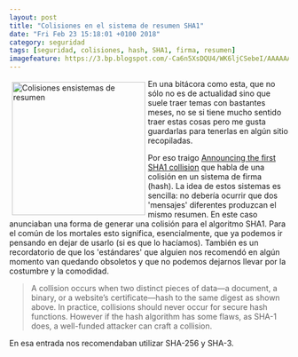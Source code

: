 ```yaml
---
layout: post
title: "Colisiones en el sistema de resumen SHA1"
date: "Fri Feb 23 15:18:01 +0100 2018"
category: seguridad
tags: [seguridad, colisiones, hash, SHA1, firma, resumen]
imagefeature: https://3.bp.blogspot.com/-Ca6n5XsDQU4/WK6ljCSebeI/AAAAAAAAAa4/MXeyy0z13yIqp9DEWVLiqjJ_xSP2u7YOgCLcB/s640/Collision-illustrated.png
---
```



<a href="https://www.flickr.com/photos/fernand0/3046816128" title="Colisiones ensistemas de resumen"><img src="https://3.bp.blogspot.com/-Ca6n5XsDQU4/WK6ljCSebeI/AAAAAAAAAa4/MXeyy0z13yIqp9DEWVLiqjJ_xSP2u7YOgCLcB/s640/Collision-illustrated.png" width="240"  alt="Colisiones ensistemas de resumen" style="float:left; margin:5px"></a>
En una bitácora como esta, que no sólo no es de actualidad sino que suele traer temas con bastantes meses, no se si tiene mucho sentido traer estas cosas pero me gusta guardarlas para tenerlas en algún sitio recopiladas. 

Por eso traigo [Announcing the first SHA1 collision](https://security.googleblog.com/2017/02/announcing-first-sha1-collision.html) que habla de una colisión en un sistema de firma (hash). La idea de estos sistemas es sencilla: no debería ocurrir que dos 'mensajes' diferentes produzcan el mismo resumen. En este caso anunciaban una forma de generar una colisión para el algoritmo SHA1. Para el común de los mortales esto significa, esencialmente, que ya podemos ir pensando en dejar de usarlo (si es que lo hacíamos).
También es un recordatorio de que los 'estándares' que alguien nos recomendó en algún momento van quedando obsoletos y que no podemos dejarnos llevar por la costumbre y la comodidad.

> A collision occurs when two distinct pieces of data—a document, a binary, or a website’s certificate—hash to the same digest as shown above. In practice, collisions should never occur for secure hash functions. However if the hash algorithm has some flaws, as SHA-1 does, a well-funded attacker can craft a collision. 

En esa entrada nos recomendaban utilizar SHA-256 y SHA-3.
